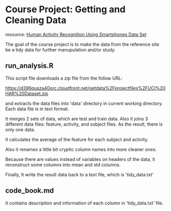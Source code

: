 # Course Project: Getting and Cleaning Data

resource: [Human Activity Recognition Using Smartphones Data Set ](http://archive.ics.uci.edu/ml/datasets/Human+Activity+Recognition+Using+Smartphones)

The goal of the course project is to make the data from the reference site be a tidy data for further manupulation and/or study.

## run_analysis.R

This script file downloads a zip file from the follow URL:

https://d396qusza40orc.cloudfront.net/getdata%2Fprojectfiles%2FUCI%20HAR%20Dataset.zip

and extracts the data files into 'data' directory in current working directory. Each data file is in text format.

It merges 2 sets of data, which are test and train data. Also it joins 3 different data files: feature, activity, and subject files. As the result, there is only one data.

It calculates the average of the feature for each subject and activity.

Also it renames a little bit cryptic column names into more cleaner ones.

Because there are values instead of variables on headers of the data, it reconstruct some columns into mean and std columns.

Finally, It write the result data back to a text file, which is 'tidy_data.txt'

## code_book.md

It contains description and information of each column in 'tidy_data.txt' file.
